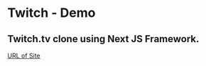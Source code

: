 # Twitch - Demo

## Twitch.tv clone using Next JS Framework.

[URL of Site](https://twitch-demo.vercel.app/)
